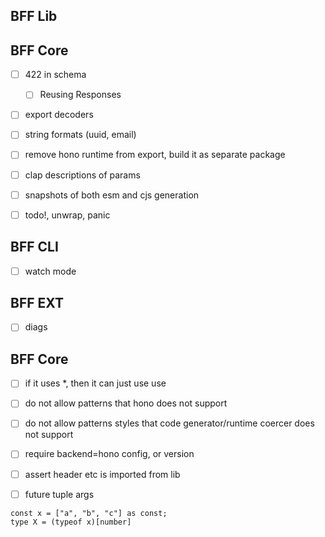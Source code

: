 ## BFF Lib

## BFF Core

- [ ] 422 in schema

  - [ ] Reusing Responses

- [ ] export decoders
- [ ] string formats (uuid, email)

- [ ] remove hono runtime from export, build it as separate package

- [ ] clap descriptions of params
- [ ] snapshots of both esm and cjs generation

- [ ] todo!, unwrap, panic

## BFF CLI

- [ ] watch mode

## BFF EXT

- [ ] diags

## BFF Core

- [ ] if it uses \*, then it can just use use
- [ ] do not allow patterns that hono does not support
- [ ] do not allow patterns styles that code generator/runtime coercer does not support
- [ ] require backend=hono config, or version

- [ ] assert header etc is imported from lib

- [ ] future tuple args

```
const x = ["a", "b", "c"] as const;
type X = (typeof x)[number]
```
